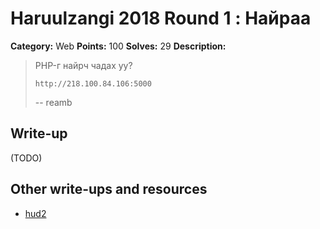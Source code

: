 # Haruulzangi 2018 Round 1 : Найраа

**Category:** Web
**Points:** 100
**Solves:** 29
**Description:**

>PHP-г найрч чадах уу?
>
>`http://218.100.84.106:5000`
>
>--
>reamb



## Write-up

(TODO)

## Other write-ups and resources

* [hud2](https://zollerzj.blogspot.com/2018/09/2018-1-writeup.html)

